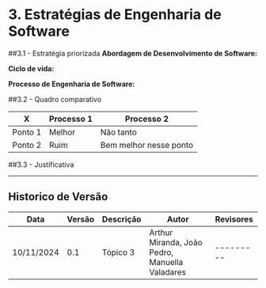 # 3. Estratégias de Engenharia de Software

##3.1 - Estratégia priorizada
**Abordagem de Desenvolvimento de Software:**
<div style="text-align: justify;">
    <p style="text-indent: 30px;">
    </p>
</div>

**Ciclo de vida:**
<div style="text-align: justify;">
    <p style="text-indent: 30px;">
    </p>
</div>

**Processo de Engenharia de Software:**
<div style="text-align: justify;">
    <p style="text-indent: 30px;">
    </p>
</div>

##3.2 - Quadro comparativo

X     | Processo 1 | Processo 2 |  
-------- | ------ | --------- | 
Ponto 1 | Melhor | Não tanto |
Ponto 2 | Ruim | Bem melhor nesse ponto | 

##3.3 - Justificativa

---
## Historico de Versão
Data     | Versão | Descrição | Autor | Revisores 
-------- | ------ | --------- | ----- | ---------
10/11/2024 | 0.1 | Tópico 3 | Arthur Miranda, João Pedro, Manuella Valadares | ---------